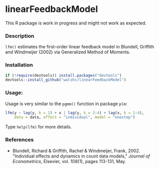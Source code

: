 # linearFeedbackModel

This R package is work in progress and might not work as expected.

### Description

`lfm()` estimates the first-order linear feedback model in Blundell, Griffith and Windmeijer (2002) via Generalized Method of Moments.

### Installation
```r
if (!require(devtools)) install.packages("devtools")
devtools::install_github("walshc/linearFeedbackModel")
```

### Usage:
Usage is very similar to the `pgmm()` function in package `plm`:

```r
lfm(y ~ lag(y, k = 1) + x | lag(y, k = 2:4) + lag(x, k = 1:4),
    data = data, effect = "individual", model = "onestep")
```
Type `help(lfm)` for more details.

### References
 - Blundell, Richard & Griffith, Rachel & Windmeijer, Frank, 2002. "Individual effects and dynamics in count data models," *Journal of Econometrics*, Elsevier, vol. 108(1), pages 113-131, May.



